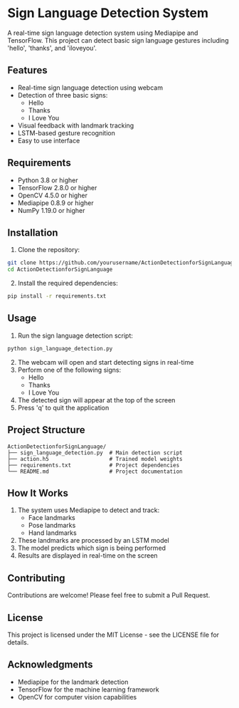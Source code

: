# Sign Language Detection System

A real-time sign language detection system using Mediapipe and TensorFlow. This project can detect basic sign language gestures including 'hello', 'thanks', and 'iloveyou'.

## Features

- Real-time sign language detection using webcam
- Detection of three basic signs:
  - Hello
  - Thanks
  - I Love You
- Visual feedback with landmark tracking
- LSTM-based gesture recognition
- Easy to use interface

## Requirements

- Python 3.8 or higher
- TensorFlow 2.8.0 or higher
- OpenCV 4.5.0 or higher
- Mediapipe 0.8.9 or higher
- NumPy 1.19.0 or higher

## Installation

1. Clone the repository:
```bash
git clone https://github.com/yourusername/ActionDetectionforSignLanguage.git
cd ActionDetectionforSignLanguage
```

2. Install the required dependencies:
```bash
pip install -r requirements.txt
```

## Usage

1. Run the sign language detection script:
```bash
python sign_language_detection.py
```

2. The webcam will open and start detecting signs in real-time
3. Perform one of the following signs:
   - Hello
   - Thanks
   - I Love You
4. The detected sign will appear at the top of the screen
5. Press 'q' to quit the application

## Project Structure

```
ActionDetectionforSignLanguage/
├── sign_language_detection.py  # Main detection script
├── action.h5                   # Trained model weights
├── requirements.txt            # Project dependencies
└── README.md                   # Project documentation
```

## How It Works

1. The system uses Mediapipe to detect and track:
   - Face landmarks
   - Pose landmarks
   - Hand landmarks
2. These landmarks are processed by an LSTM model
3. The model predicts which sign is being performed
4. Results are displayed in real-time on the screen

## Contributing

Contributions are welcome! Please feel free to submit a Pull Request.

## License

This project is licensed under the MIT License - see the LICENSE file for details.

## Acknowledgments

- Mediapipe for the landmark detection
- TensorFlow for the machine learning framework
- OpenCV for computer vision capabilities 

